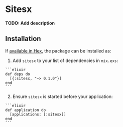 # Sitesx

**TODO: Add description**

## Installation

If [available in Hex](https://hex.pm/docs/publish), the package can be installed as:

  1. Add `sitesx` to your list of dependencies in `mix.exs`:

    ```elixir
    def deps do
      [{:sitesx, "~> 0.1.0"}]
    end
    ```

  2. Ensure `sitesx` is started before your application:

    ```elixir
    def application do
      [applications: [:sitesx]]
    end
    ```

